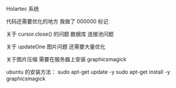 Holartec 系统

代码还需要优化的地方 我做了 000000 标记

关于 cursor.close() 的问题 
数据库 连接池问题

关于 updateOne 图片问题 还需要大量优化




关于图片压缩 
需要在服务器上安装 graphicsmagick

ubuntu 的安装方法：
sudo apt-get update -y
sudo apt-get install -y graphicsmagick
